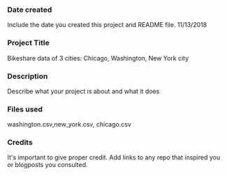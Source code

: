 ### Date created
Include the date you created this project and README file.
11/13/2018
### Project Title
Bikeshare data of 3 cities: Chicago, Washington, New York city

### Description
Describe what your project is about and what it does

### Files used
washington.csv,new_york.csv, chicago.csv

### Credits
It's important to give proper credit. Add links to any repo that inspired you or blogposts you consulted.
